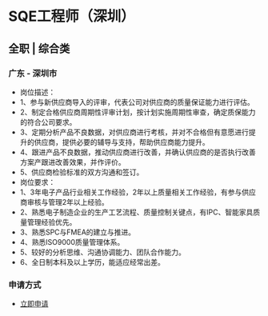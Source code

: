 
# SQE工程师（深圳）
## 全职  |  综合类
### 广东 - 深圳市

- 岗位描述：
- 1、参与新供应商导入的评审，代表公司对供应商的质量保证能力进行评估。
- 2、制定合格供应商周期性评审计划，按计划实施周期性审查，确定质保能力的符合公司要求。
- 3、定期分析产品不良数据，对供应商进行考核，并对不合格但有意愿进行提升的供应商，提供必要的辅导与支持，帮助供应商能力提升。
- 4、跟进产品不良数据，推动供应商进行改善，并确认供应商的是否执行改善方案产跟进改善效果，并作评价。
- 5、供应商检验标准的双方沟通和签订。
- 岗位要求：
- 1、3年电子产品行业相关工作经验，2年以上质量相关工作经验，有参与供应商审核与管理2年以上经验。
- 2、熟悉电子制造企业的生产工艺流程、质量控制关键点，有IPC、智能家具质量管理经验优先。
- 3、熟悉SPC与FMEA的建立与推进。
- 4、熟悉ISO9000质量管理体系。
- 5、较好的分析思维、沟通协调能力、团队合作能力。
- 6、全日制本科及以上学历，能适应经常出差。
### 申请方式
- <a href="mailto:hr@tuya.com" title=yourName-SQE工程师（深圳）>立即申请</a>